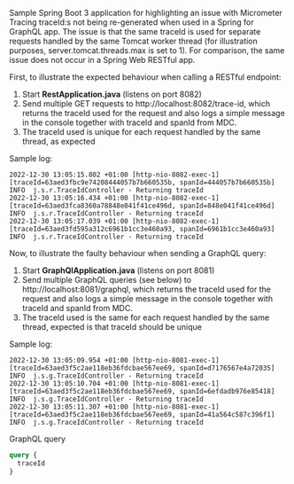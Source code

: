 Sample Spring Boot 3 application for highlighting an issue with Micrometer Tracing traceId:s not being re-generated when used in a Spring for GraphQL app. The issue is that the same traceId is used for separate requests handled by the same Tomcat worker thread (for illustration purposes, server.tomcat.threads.max is set to 1). For comparison, the same issue does not occur in a Spring Web RESTful app.

First, to illustrate the expected behaviour when calling a RESTful endpoint:
1. Start **RestApplication.java** (listens on port 8082)
2. Send multiple GET requests to http://localhost:8082/trace-id, which returns the traceId used for the request and also logs a simple message in the console together with traceId and spanId from MDC.
3. The traceId used is unique for each request handled by the same thread, as expected

Sample log:
```
2022-12-30 13:05:15.802 +01:00 [http-nio-8082-exec-1] [traceId=63aed3fbc9e74208444057b7b660535b, spanId=444057b7b660535b] INFO  j.s.r.TraceIdController - Returning traceId
2022-12-30 13:05:16.434 +01:00 [http-nio-8082-exec-1] [traceId=63aed3fca8360a78848e041f41ce496d, spanId=848e041f41ce496d] INFO  j.s.r.TraceIdController - Returning traceId
2022-12-30 13:05:17.039 +01:00 [http-nio-8082-exec-1] [traceId=63aed3fd595a312c6961b1cc3e460a93, spanId=6961b1cc3e460a93] INFO  j.s.r.TraceIdController - Returning traceId
```
Now, to illustrate the faulty behaviour when sending a GraphQL query:
1. Start **GraphQlApplication.java** (listens on port 8081)
2. Send multiple GraphQL queries (see below) to http://localhost:8081/graphql, which returns the traceId used for the request and also logs a simple message in the console together with traceId and spanId from MDC.
3. The traceId used is the same for each request handled by the same thread, expected is that traceId should be unique

Sample log:
```
2022-12-30 13:05:09.954 +01:00 [http-nio-8081-exec-1] [traceId=63aed3f5c2ae118eb36fdcbae567ee69, spanId=d7176567e4a72035] INFO  j.s.g.TraceIdController - Returning traceId
2022-12-30 13:05:10.704 +01:00 [http-nio-8081-exec-1] [traceId=63aed3f5c2ae118eb36fdcbae567ee69, spanId=6efdadb976e85418] INFO  j.s.g.TraceIdController - Returning traceId
2022-12-30 13:05:11.307 +01:00 [http-nio-8081-exec-1] [traceId=63aed3f5c2ae118eb36fdcbae567ee69, spanId=41a564c587c396f1] INFO  j.s.g.TraceIdController - Returning traceId
```

GraphQL query

```graphql
query {
  traceId
}
```
